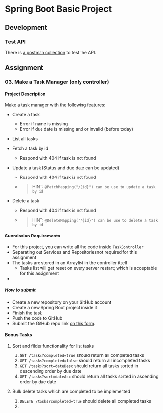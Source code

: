 # Spring Boot Basic Project

## Development

### Test API

There  is [a postman collection](./TaskManagerSpring.postman_collection.json) to test the API.

## Assignment

### 03. Make a Task Manager (only controller)

#### Project Description

Make a task manager with the following features:

- Create a task
  - Error if name is missing
  - Error if due date is missing and or invalid (before today)
- List all tasks
- Fetch a task by id
  - Respond with 404 if task is not found
- Update a task (Status and due date can be updated)
  - Respond with 404 if task is not found
  - > HINT: `@PatchMapping("/{id}") can be use to update a task by id`
   
- Delete a task
  - Respond with 404 if task is not found
  - > HINT: `@DeleteMapping("/{id}") can be use to delete a task by id`
 
#### Sunmission Requirements

- For this project, you can write all the code inside `TaskController`
- Separating out Services and Repositoriesnot required for this assignment
- The tasks are stored in an Arraylist in the controller itself
  - Tasks list will get reset on every server restart; which is acceptable for this assignment
- 

##### How to submit

- Create a new repository on your GitHub account
- Create a new Spring Boot project inside it
- Finish the task
- Push the code to GitHub
- Submit the GitHub repo link [on this form](https://docs.google.com/forms/d/e/1FAIpQLSfYBoju84gWZNybklLwrqiATCiK_GkJvNIzlk-0A1tGH1rskQ/viewform).

#### Bonus Tasks

1. Sort and filder functionality for list tasks
   1. `GET /tasks?completed=true` should return all completed tasks
   2. `GET /tasks?completed=false` should return all incompleted tasks
   3. `GET /tasks?sort=dateDesc` should return all tasks sorted in descending order by due date
   4. `GET /tasks?sort=dateAsc` should return all tasks sorted in ascending order by due date

2. Bulk delete tasks which are completed to be implemented
   1. `DELETE /tasks?completed=true` should delete all completed tasks
   2. 
